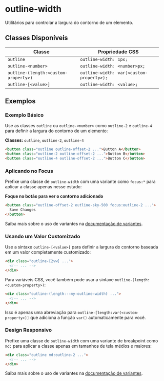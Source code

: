 # outline-width

Utilitários para controlar a largura do contorno de um elemento.

## Classes Disponíveis

| Classe | Propriedade CSS |
|--------|----------------|
| `outline` | `outline-width: 1px;` |
| `outline-<number>` | `outline-width: <number>px;` |
| `outline-(length:<custom-property>)` | `outline-width: var(<custom-property>);` |
| `outline-[<value>]` | `outline-width: <value>;` |

## Exemplos

### Exemplo Básico

Use as classes `outline` ou `outline-<number>` como `outline-2` e `outline-4` para definir a largura do contorno de um elemento:

**Classes:** `outline`, `outline-2`, `outline-4`

```html
<button class="outline outline-offset-2 ...">Button A</button>
<button class="outline-2 outline-offset-2 ...">Button B</button>
<button class="outline-4 outline-offset-2 ...">Button C</button>
```

### Aplicando no Focus

Prefixe uma classe de `outline-width` com uma variante como `focus:*` para aplicar a classe apenas nesse estado:

**Foque no botão para ver o contorno adicionado**

```html
<button class="outline-offset-2 outline-sky-500 focus:outline-2 ...">
  Save Changes
</button>
```

Saiba mais sobre o uso de variantes na [documentação de variantes](../variants.md).

### Usando um Valor Customizado

Use a sintaxe `outline-[<value>]` para definir a largura do contorno baseada em um valor completamente customizado:

```html
<div class="outline-[2vw] ...">
  <!-- ... -->
</div>
```

Para variáveis CSS, você também pode usar a sintaxe `outline-(length:<custom-property>)`:

```html
<div class="outline-(length:--my-outline-width) ...">
  <!-- ... -->
</div>
```

Isso é apenas uma abreviação para `outline-[length:var(<custom-property>)]` que adiciona a função `var()` automaticamente para você.

### Design Responsivo

Prefixe uma classe de `outline-width` com uma variante de breakpoint como `md:` para aplicar a classe apenas em tamanhos de tela médios e maiores:

```html
<div class="outline md:outline-2 ...">
  <!-- ... -->
</div>
```

Saiba mais sobre o uso de variantes na [documentação de variantes](../variants.md).

